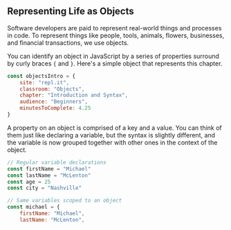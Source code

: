 ## Representing Life as Objects

Software developers are paid to represent real-world things and processes in code. To represent things like people, tools, animals, flowers, businesses, and financial transactions, we use objects.

You can identify an object in JavaScript by a series of properties surround by curly braces `{` and `}`. Here's a simple object that represents this chapter.

```js
const objectsIntro = {
	site: "repl.it",
	classroom: "Objects",
	chapter: "Introduction and Syntax",
	audience: "Beginners",
	minutesToComplete: 4.25
}
```

A property on an object is comprised of a key and a value. You can think of them just like declaring a variable, but the syntax is slightly different, and the variable is now grouped together with other ones in the context of the object.

```js
// Regular variable declarations
const firstName = "Michael"
const lastName = "McLenton"
const age = 25
const city = "Nashville"

// Same variables scoped to an object
const michael = {
	firstName: "Michael",
	lastName: "McLenton",
	
```
<!--stackedit_data:
eyJoaXN0b3J5IjpbLTUwNDExMjEzNiw4ODUwNDQyNTQsNzMwOT
k4MTE2XX0=
-->